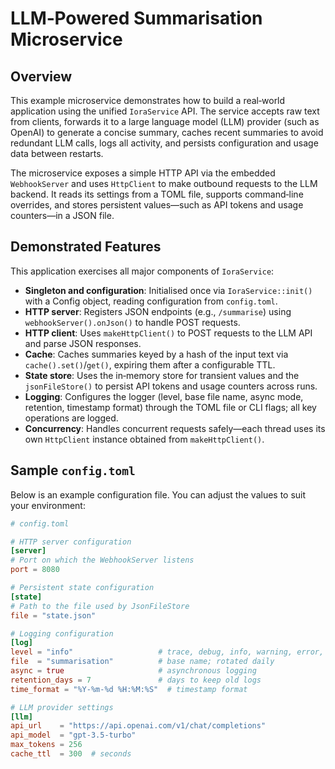 # LLM‑Powered Summarisation Microservice

## Overview

This example microservice demonstrates how to build a real‑world application using the unified `IoraService` API.  The service accepts raw text from clients, forwards it to a large language model (LLM) provider (such as OpenAI) to generate a concise summary, caches recent summaries to avoid redundant LLM calls, logs all activity, and persists configuration and usage data between restarts.

The microservice exposes a simple HTTP API via the embedded `WebhookServer` and uses `HttpClient` to make outbound requests to the LLM backend.  It reads its settings from a TOML file, supports command‑line overrides, and stores persistent values—such as API tokens and usage counters—in a JSON file.

## Demonstrated Features

This application exercises all major components of `IoraService`:

- **Singleton and configuration**: Initialised once via `IoraService::init()` with a Config object, reading configuration from `config.toml`.
- **HTTP server**: Registers JSON endpoints (e.g., `/summarise`) using `webhookServer().onJson()` to handle POST requests.
- **HTTP client**: Uses `makeHttpClient()` to POST requests to the LLM API and parse JSON responses.
- **Cache**: Caches summaries keyed by a hash of the input text via `cache().set()`/`get()`, expiring them after a configurable TTL.
- **State store**: Uses the in‑memory store for transient values and the `jsonFileStore()` to persist API tokens and usage counters across runs.
- **Logging**: Configures the logger (level, base file name, async mode, retention, timestamp format) through the TOML file or CLI flags; all key operations are logged.
- **Concurrency**: Handles concurrent requests safely—each thread uses its own `HttpClient` instance obtained from `makeHttpClient()`.

## Sample `config.toml`

Below is an example configuration file.  You can adjust the values to suit your environment:

```toml
# config.toml

# HTTP server configuration
[server]
# Port on which the WebhookServer listens
port = 8080

# Persistent state configuration
[state]
# Path to the file used by JsonFileStore
file = "state.json"

# Logging configuration
[log]
level = "info"                   # trace, debug, info, warning, error, fatal
file  = "summarisation"          # base name; rotated daily
async = true                     # asynchronous logging
retention_days = 7               # days to keep old logs
time_format = "%Y-%m-%d %H:%M:%S"  # timestamp format

# LLM provider settings
[llm]
api_url    = "https://api.openai.com/v1/chat/completions"
api_model  = "gpt-3.5-turbo"
max_tokens = 256
cache_ttl  = 300  # seconds
